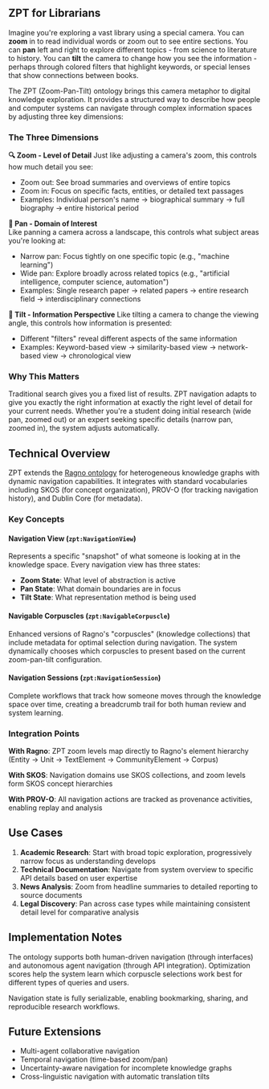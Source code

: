 ## ZPT for Librarians

Imagine you're exploring a vast library using a special camera. You can **zoom** in to read individual words or zoom out to see entire sections. You can **pan** left and right to explore different topics - from science to literature to history. You can **tilt** the camera to change how you see the information - perhaps through colored filters that highlight keywords, or special lenses that show connections between books.

The ZPT (Zoom-Pan-Tilt) ontology brings this camera metaphor to digital knowledge exploration. It provides a structured way to describe how people and computer systems can navigate through complex information spaces by adjusting three key dimensions:

### The Three Dimensions

**🔍 Zoom - Level of Detail**
Just like adjusting a camera's zoom, this controls how much detail you see:
- Zoom out: See broad summaries and overviews of entire topics
- Zoom in: Focus on specific facts, entities, or detailed text passages
- Examples: Individual person's name → biographical summary → full biography → entire historical period

**🔄 Pan - Domain of Interest**  
Like panning a camera across a landscape, this controls what subject areas you're looking at:
- Narrow pan: Focus tightly on one specific topic (e.g., "machine learning")
- Wide pan: Explore broadly across related topics (e.g., "artificial intelligence, computer science, automation")
- Examples: Single research paper → related papers → entire research field → interdisciplinary connections

**📐 Tilt - Information Perspective**
Like tilting a camera to change the viewing angle, this controls how information is presented:
- Different "filters" reveal different aspects of the same information
- Examples: Keyword-based view → similarity-based view → network-based view → chronological view

### Why This Matters

Traditional search gives you a fixed list of results. ZPT navigation adapts to give you exactly the right information at exactly the right level of detail for your current needs. Whether you're a student doing initial research (wide pan, zoomed out) or an expert seeking specific details (narrow pan, zoomed in), the system adjusts automatically.

## Technical Overview

ZPT extends the [Ragno ontology](http://purl.org/stuff/ragno/) for heterogeneous knowledge graphs with dynamic navigation capabilities. It integrates with standard vocabularies including SKOS (for concept organization), PROV-O (for tracking navigation history), and Dublin Core (for metadata).

### Key Concepts

#### Navigation View (`zpt:NavigationView`)
Represents a specific "snapshot" of what someone is looking at in the knowledge space. Every navigation view has three states:
- **Zoom State**: What level of abstraction is active
- **Pan State**: What domain boundaries are in focus  
- **Tilt State**: What representation method is being used

#### Navigable Corpuscles (`zpt:NavigableCorpuscle`)
Enhanced versions of Ragno's "corpuscles" (knowledge collections) that include metadata for optimal selection during navigation. The system dynamically chooses which corpuscles to present based on the current zoom-pan-tilt configuration.

#### Navigation Sessions (`zpt:NavigationSession`)
Complete workflows that track how someone moves through the knowledge space over time, creating a breadcrumb trail for both human review and system learning.

### Integration Points

**With Ragno**: ZPT zoom levels map directly to Ragno's element hierarchy (Entity → Unit → TextElement → CommunityElement → Corpus)

**With SKOS**: Navigation domains use SKOS collections, and zoom levels form SKOS concept hierarchies

**With PROV-O**: All navigation actions are tracked as provenance activities, enabling replay and analysis

## Use Cases

1. **Academic Research**: Start with broad topic exploration, progressively narrow focus as understanding develops
2. **Technical Documentation**: Navigate from system overview to specific API details based on user expertise
3. **News Analysis**: Zoom from headline summaries to detailed reporting to source documents
4. **Legal Discovery**: Pan across case types while maintaining consistent detail level for comparative analysis

## Implementation Notes

The ontology supports both human-driven navigation (through interfaces) and autonomous agent navigation (through API integration). Optimization scores help the system learn which corpuscle selections work best for different types of queries and users.

Navigation state is fully serializable, enabling bookmarking, sharing, and reproducible research workflows.

## Future Extensions

- Multi-agent collaborative navigation
- Temporal navigation (time-based zoom/pan)
- Uncertainty-aware navigation for incomplete knowledge graphs
- Cross-linguistic navigation with automatic translation tilts